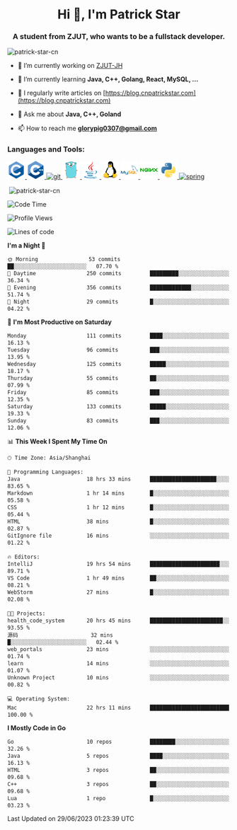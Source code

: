 <h1 align="center">Hi 👋, I'm Patrick Star</h1>
<h3 align="center">A student from ZJUT, who wants to be a fullstack developer.</h3>

<p align="left"> <img src="https://komarev.com/ghpvc/?username=patrick-star-cn&label=Profile%20views&color=0e75b6&style=flat" alt="patrick-star-cn" /> </p>

- 🔭 I’m currently working on [ZJUT-JH](https://github.com/zjutjh)

- 🌱 I’m currently learning **Java, C++, Golang, React, MySQL, ...**

- 📝 I regularly write articles on [https://blog.cnpatrickstar.com](https://blog.cnpatrickstar.com)

- 💬 Ask me about **Java, C++, Goland**

- 📫 How to reach me **glorypig0307@gmail.com**


<h3 align="left">Languages and Tools:</h3>
<p align="left"> 
  <a href="https://www.cprogramming.com/" target="_blank" rel="noreferrer"> 
    <img src="https://raw.githubusercontent.com/devicons/devicon/master/icons/c/c-original.svg" alt="c" width="40" height="40"/> 
  </a> 
  <a href="https://www.w3schools.com/cpp/" target="_blank" rel="noreferrer"> 
    <img src="https://raw.githubusercontent.com/devicons/devicon/master/icons/cplusplus/cplusplus-original.svg" alt="cplusplus" width="40" height="40"/> 
  </a> 
  <a href="https://git-scm.com/" target="_blank" rel="noreferrer"> 
    <img src="https://www.vectorlogo.zone/logos/git-scm/git-scm-icon.svg" alt="git" width="40" height="40"/> 
  </a> 
  <a href="https://golang.org" target="_blank" rel="noreferrer"> 
    <img src="https://raw.githubusercontent.com/devicons/devicon/master/icons/go/go-original.svg" alt="go" width="40" height="40"/> 
  </a> 
  <a href="https://www.java.com" target="_blank" rel="noreferrer"> 
    <img src="https://raw.githubusercontent.com/devicons/devicon/master/icons/java/java-original.svg" alt="java" width="40" height="40"/> 
  </a> 
  <a href="https://www.linux.org/" target="_blank" rel="noreferrer"> 
    <img src="https://raw.githubusercontent.com/devicons/devicon/master/icons/linux/linux-original.svg" alt="linux" width="40" height="40"/> 
  </a> 
  <a href="https://www.mysql.com/" target="_blank" rel="noreferrer"> 
    <img src="https://raw.githubusercontent.com/devicons/devicon/master/icons/mysql/mysql-original-wordmark.svg" alt="mysql" width="40" height="40"/> 
  </a> 
  <a href="https://www.nginx.com" target="_blank" rel="noreferrer"> 
    <img src="https://raw.githubusercontent.com/devicons/devicon/master/icons/nginx/nginx-original.svg" alt="nginx" width="40" height="40"/> 
  </a> 
  <a href="https://www.python.org" target="_blank" rel="noreferrer"> 
    <img src="https://raw.githubusercontent.com/devicons/devicon/master/icons/python/python-original.svg" alt="python" width="40" height="40"/> 
  </a> 
  <a href="https://spring.io/" target="_blank" rel="noreferrer"> 
    <img src="https://www.vectorlogo.zone/logos/springio/springio-icon.svg" alt="spring" width="40" height="40"/> 
  </a>
</p>

<p>&nbsp;<img align="center" src="https://github-readme-stats.vercel.app/api?username=patrick-star-cn&show_icons=true&locale=en" alt="patrick-star-cn" /></p>

<!--START_SECTION:waka-->
![Code Time](http://img.shields.io/badge/Code%20Time-324%20hrs%2021%20mins-blue)

![Profile Views](http://img.shields.io/badge/Profile%20Views-42-blue)

![Lines of code](https://img.shields.io/badge/From%20Hello%20World%20I%27ve%20Written-6.0%20million%20lines%20of%20code-blue)

**I'm a Night 🦉** 

```text
🌞 Morning                53 commits          ██░░░░░░░░░░░░░░░░░░░░░░░   07.70 % 
🌆 Daytime                250 commits         █████████░░░░░░░░░░░░░░░░   36.34 % 
🌃 Evening                356 commits         █████████████░░░░░░░░░░░░   51.74 % 
🌙 Night                  29 commits          █░░░░░░░░░░░░░░░░░░░░░░░░   04.22 % 
```
📅 **I'm Most Productive on Saturday** 

```text
Monday                   111 commits         ████░░░░░░░░░░░░░░░░░░░░░   16.13 % 
Tuesday                  96 commits          ███░░░░░░░░░░░░░░░░░░░░░░   13.95 % 
Wednesday                125 commits         █████░░░░░░░░░░░░░░░░░░░░   18.17 % 
Thursday                 55 commits          ██░░░░░░░░░░░░░░░░░░░░░░░   07.99 % 
Friday                   85 commits          ███░░░░░░░░░░░░░░░░░░░░░░   12.35 % 
Saturday                 133 commits         █████░░░░░░░░░░░░░░░░░░░░   19.33 % 
Sunday                   83 commits          ███░░░░░░░░░░░░░░░░░░░░░░   12.06 % 
```


📊 **This Week I Spent My Time On** 

```text
🕑︎ Time Zone: Asia/Shanghai

💬 Programming Languages: 
Java                     18 hrs 33 mins      █████████████████████░░░░   83.65 % 
Markdown                 1 hr 14 mins        █░░░░░░░░░░░░░░░░░░░░░░░░   05.58 % 
CSS                      1 hr 12 mins        █░░░░░░░░░░░░░░░░░░░░░░░░   05.44 % 
HTML                     38 mins             █░░░░░░░░░░░░░░░░░░░░░░░░   02.87 % 
GitIgnore file           16 mins             ░░░░░░░░░░░░░░░░░░░░░░░░░   01.22 % 

🔥 Editors: 
IntelliJ                 19 hrs 54 mins      ██████████████████████░░░   89.71 % 
VS Code                  1 hr 49 mins        ██░░░░░░░░░░░░░░░░░░░░░░░   08.21 % 
WebStorm                 27 mins             █░░░░░░░░░░░░░░░░░░░░░░░░   02.08 % 

🐱‍💻 Projects: 
health_code_system       20 hrs 45 mins      ███████████████████████░░   93.55 % 
源码                       32 mins             █░░░░░░░░░░░░░░░░░░░░░░░░   02.44 % 
web_portals              23 mins             ░░░░░░░░░░░░░░░░░░░░░░░░░   01.74 % 
learn                    14 mins             ░░░░░░░░░░░░░░░░░░░░░░░░░   01.07 % 
Unknown Project          10 mins             ░░░░░░░░░░░░░░░░░░░░░░░░░   00.82 % 

💻 Operating System: 
Mac                      22 hrs 11 mins      █████████████████████████   100.00 % 
```

**I Mostly Code in Go** 

```text
Go                       10 repos            ████████░░░░░░░░░░░░░░░░░   32.26 % 
Java                     5 repos             ████░░░░░░░░░░░░░░░░░░░░░   16.13 % 
HTML                     3 repos             ██░░░░░░░░░░░░░░░░░░░░░░░   09.68 % 
C++                      3 repos             ██░░░░░░░░░░░░░░░░░░░░░░░   09.68 % 
Lua                      1 repo              █░░░░░░░░░░░░░░░░░░░░░░░░   03.23 % 
```




 Last Updated on 29/06/2023 01:23:39 UTC
<!--END_SECTION:waka-->